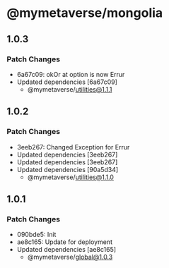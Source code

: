 # @mymetaverse/mongolia

## 1.0.3

### Patch Changes

- 6a67c09: okOr at option is now Errur
- Updated dependencies [6a67c09]
  - @mymetaverse/utilities@1.1.1

## 1.0.2

### Patch Changes

- 3eeb267: Changed Exception for Errur
- Updated dependencies [3eeb267]
- Updated dependencies [3eeb267]
- Updated dependencies [90a5d34]
  - @mymetaverse/utilities@1.1.0

## 1.0.1

### Patch Changes

- 090bde5: Init
- ae8c165: Update for deployment
- Updated dependencies [ae8c165]
  - @mymetaverse/global@1.0.3
